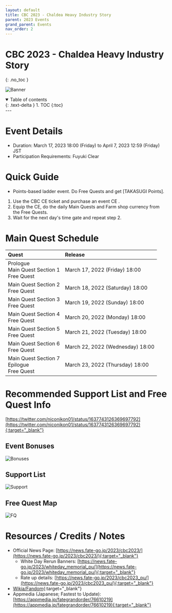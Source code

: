 ```yaml
---
layout: default
title: CBC 2023 - Chaldea Heavy Industry Story
parent: 2023 Events
grand_parent: Events
nav_order: 2
---
```


# CBC 2023 - Chaldea Heavy Industry Story
{: .no_toc }


![Banner](https://news.fate-go.jp/wp-content/uploads/2023/cbc2023_full_iaomx/top_banner.png)

<details open markdown="block">
  <summary>
    Table of contents
  </summary>
  {: .text-delta }
1. TOC
{:toc}
</details>
---

# Event Details
- Duration: March 17, 2023 18:00 (Friday) to April 7, 2023 12:59 (Friday) JST
- Participation Requirements: Fuyuki Clear

# Quick Guide
- Points-based ladder event. Do Free Quests and get [TAKASUGI Points].
1. Use the CBC CE ticket and purchase an event CE .
2. Equip the CE, do the daily Main Quests and Farm shop currency from the Free Quests.
3. Wait for the next day's time gate and repeat step 2.  

# Main Quest Schedule

| Quest | Release |
| :-- | :-- |
| Prologue<br/>Main Quest Section 1<br/>Free Quest | March 17, 2022 (Friday) 18:00 |
| Main Quest Section 2<br/>Free Quest | March 18, 2022 (Saturday) 18:00 |
| Main Quest Section 3<br/>Free Quest | March 19, 2022 (Sunday) 18:00 |
| Main Quest Section 4<br/>Free Quest | March 20, 2022 (Monday) 18:00 |
| Main Quest Section 5<br/>Free Quest | March 21, 2022 (Tuesday) 18:00 |
| Main Quest Section 6<br/>Free Quest | March 22, 2022 (Wednesday) 18:00 |
| Main Quest Section 7<br/>Epilogue<br/>Free Quest | March 23, 2022 (Thursday) 18:00 |

<!--
.edit #jp-guides 1086634185592143912 {
  "embeds": [
    {
      "title": "CBC 2023: Event Bonuses, Recommended Support and Free Quests",
      "description": "https://twitter.com/niconikon01/status/1637743126369697792\n\nLast Updated: <t:1679313660:R>",
      "image": "https://pbs.twimg.com/media/FrfbJMNaEAMzHZu?format=jpg&name=4096x4096"
    },
    {
      "image": "https://pbs.twimg.com/media/FrpugtdaAAEtQiO?format=jpg&name=large"
    },
    {
      "image": "https://pbs.twimg.com/media/Frpuex2aIAAtwSg?format=jpg&name=4096x4096"
    }
  ]
}
-->

# Recommended Support List and Free Quest Info
[https://twitter.com/niconikon01/status/1637743126369697792](https://twitter.com/niconikon01/status/1637743126369697792){:target="_blank"}

## Event Bonuses
![Bonuses](https://pbs.twimg.com/media/FrfbJMNaEAMzHZu?format=jpg&name=4096x4096)

## Support List

![Support](https://pbs.twimg.com/media/FrpugtdaAAEtQiO?format=jpg&name=large)

## Free Quest Map

![FQ](https://pbs.twimg.com/media/Frpuex2aIAAtwSg?format=jpg&name=4096x4096)

# Resources / Credits / Notes

- Official News Page: [https://news.fate-go.jp/2023/cbc2023/](https://news.fate-go.jp/2023/cbc2023/){:target="_blank"}
  - White Day Rerun Banners: [https://news.fate-go.jp/2023/whiteday_memorial_pu/](https://news.fate-go.jp/2023/whiteday_memorial_pu/){:target="_blank"} 
  - Rate up details: [https://news.fate-go.jp/2023/cbc2023_pu/](https://news.fate-go.jp/2023/cbc2023_pu/){:target="_blank"}
- [Wikia/Fandom](https://fategrandorder.fandom.com/wiki/Chaldea_Boys_Collection_2023){:target="_blank"}
- Appmedia (Japanese; Fastest to Update): [https://appmedia.jp/fategrandorder/76610219](https://appmedia.jp/fategrandorder/76610219){:target="_blank"}